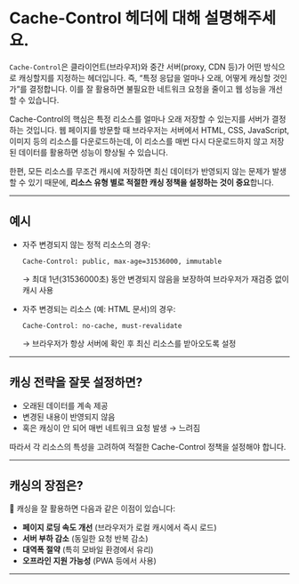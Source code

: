 # Cache-Control 헤더에 대해 설명해주세요.

`Cache-Control`은 클라이언트(브라우저)와 중간 서버(proxy, CDN 등)가 어떤 방식으로 캐싱할지를 지정하는 헤더입니다. 즉, “특정 응답을 얼마나 오래, 어떻게 캐싱할 것인가”를 결정합니다. 이를 잘 활용하면 불필요한 네트워크 요청을 줄이고 웹 성능을 개선할 수 있습니다.

Cache-Control의 핵심은 특정 리소스를 얼마나 오래 저장할 수 있는지를 서버가 결정하는 것입니다. 웹 페이지를 방문할 때 브라우저는 서버에서 HTML, CSS, JavaScript, 이미지 등의 리소스를 다운로드하는데, 이 리소스를 매번 다시 다운로드하지 않고 저장된 데이터를 활용하면 성능이 향상될 수 있습니다.

한편, 모든 리소스를 무조건 캐시에 저장하면 최신 데이터가 반영되지 않는 문제가 발생할 수 있기 때문에, **리소스 유형 별로 적절한 캐싱 정책을 설정하는 것이 중요**합니다.

---

## 예시

- 자주 변경되지 않는 정적 리소스의 경우:

  ```http
  Cache-Control: public, max-age=31536000, immutable
  ```

  → 최대 1년(31536000초) 동안 변경되지 않음을 보장하여 브라우저가 재검증 없이 캐시 사용

- 자주 변경되는 리소스 (예: HTML 문서)의 경우:

  ```http
  Cache-Control: no-cache, must-revalidate
  ```

  → 브라우저가 항상 서버에 확인 후 최신 리소스를 받아오도록 설정

---

## 캐싱 전략을 잘못 설정하면?

- 오래된 데이터를 계속 제공
- 변경된 내용이 반영되지 않음
- 혹은 캐싱이 안 되어 매번 네트워크 요청 발생 → 느려짐

따라서 각 리소스의 특성을 고려하여 적절한 Cache-Control 정책을 설정해야 합니다.

---

## 캐싱의 장점은?

🤔 캐싱을 잘 활용하면 다음과 같은 이점이 있습니다:

- **페이지 로딩 속도 개선** (브라우저가 로컬 캐시에서 즉시 로드)
- **서버 부하 감소** (동일한 요청 반복 감소)
- **대역폭 절약** (특히 모바일 환경에서 유리)
- **오프라인 지원 가능성** (PWA 등에서 사용)

---
